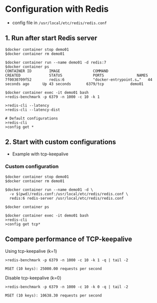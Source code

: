 # Configuration with Redis
* config file in `/usr/local/etc/redis/redis.conf`

## 1. Run after start Redis server
```
$docker container stop demo01
$docker container rm demo01

$docker container run --name demo01 -d redis:7
$docker container ps
CONTAINER ID        IMAGE               COMMAND                  CREATED             STATUS              PORTS               NAMES
7f0030709f52        redis:6             "docker-entrypoint.s…"   44 seconds ago      Up 43 seconds       6379/tcp            demo01

$docker container exec -it demo01 bash
>redis-benchmark -p 6379 -n 1000 -c 10 -k 1

>redis-cli --latency
>redis-cli --latency-dist

# Default configurations
>redis-cli
>config get *
```

## 2. Start with custom configurations
* Example with tcp-keepalive

### Custom configuration
```
$docker container stop demo01
$docker container rm demo01

$docker container run --name demo01 -d \
  -v $(pwd)/redis.conf:/usr/local/etc/redis/redis.conf \
  redis:6 redis-server /usr/local/etc/redis/redis.conf

$docker container ps

$docker container exec -it demo01 bash
>redis-cli
>config get tcp*

```

## Compare performance of TCP-keepalive

Using tcp-keepalive (k=1)
```
>redis-benchmark -p 6379 -n 1000 -c 10 -k 1 -q | tail -2

MSET (10 keys): 25000.00 requests per second
```

Disable tcp-keepalive (k=0)
```
>redis-benchmark -p 6379 -n 1000 -c 10 -k 0 -q | tail -2

MSET (10 keys): 10638.30 requests per second
```
